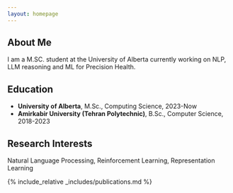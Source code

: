 ```yaml
---
layout: homepage
---
```


## About Me

I am a M.SC. student at the University of Alberta currently working on NLP, LLM reasoning and ML for Precision Health.

## Education

- **University of Alberta**, M.Sc., Computing Science, 2023-Now
- **Amirkabir University (Tehran Polytechnic)**, B.Sc., Computer Science, 2018-2023

## Research Interests

Natural Language Processing, Reinforcement Learning, Representation Learning

<!-- ## News

- **[Feb. 2020]** Our paper about incremental learning is accepted to CVPR 2020.
- **[Feb. 2020]** We will host the ACM Multimedia Asia 2020 conference in Singapore!
- **[Sept. 2019]** Our paper about few-shot learning is accepted to NeurIPS 2019.
- **[Mar. 2019]** Our paper about few-shot learning is accepted to CVPR 2019. -->

{% include_relative _includes/publications.md %}

<!-- {% include_relative _includes/services.md %} -->
